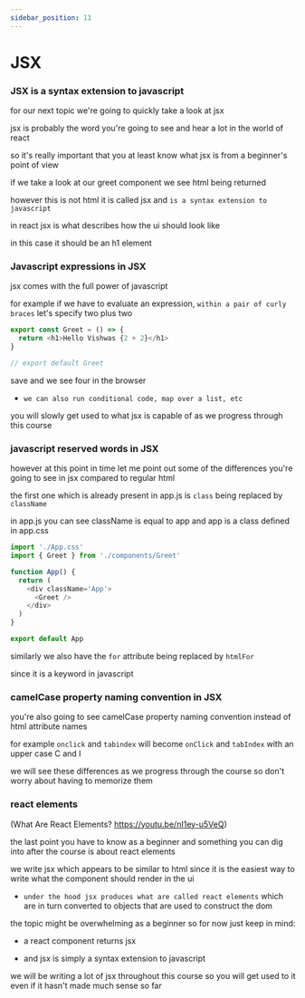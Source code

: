 ```yaml
---
sidebar_position: 11
---
```


# JSX

### JSX is a syntax extension to javascript

  for our next topic we're going to
  quickly take a look at jsx

  jsx is probably the word you're going to
  see and hear a lot in the world of react

  so it's really important that you at least know what jsx is from a beginner's
  point of view

  if we take a look at our greet component we see html being returned

  however this is not html it is called jsx and `is a syntax extension to javascript`

  in react jsx is what describes how the
  ui should look like

  in this case it should be an h1 element

### Javascript expressions in JSX

  jsx comes with the full power of javascript

  for example if we have to evaluate an expression, `within a pair of curly braces` let's specify two plus two

  ```js Greet.js
  export const Greet = () => {
    return <h1>Hello Vishwas {2 + 2}</h1>
  }

  // export default Greet
  ```

  save and we see four in the browser

  - `we can also run conditional code, map over a list, etc`

  you will slowly get used to what jsx
  is capable of as we progress through this course

### javascript reserved words in JSX

  however at this point in time let me
  point out some of the differences you're going to see in jsx compared to regular
  html

  the first one which is already present in app.js is `class` being replaced by `className`

  in app.js you can see className is equal to app
  and app is a class defined in app.css

  ```js App.js
  import './App.css'
  import { Greet } from './components/Greet'

  function App() {
    return (
      <div className='App'>
        <Greet />
      </div>
    )
  }

  export default App
  ```

  similarly we also have the `for` attribute being replaced by `htmlFor`

  since it is a keyword in javascript

### camelCase property naming convention in JSX

  you're also going to see camelCase property naming convention instead of html attribute names

  for example `onclick` and `tabindex` will become `onClick` and `tabIndex` with an upper case C and I

  we will see these differences as we progress through the course so don't worry about having to memorize them

### react elements

  (What Are React Elements? https://youtu.be/nI1ey-u5VeQ)

  the last point you have to know as a beginner and something you can dig into after the
  course is about react elements

  we write jsx which appears to be similar to html since it is the easiest way to write what the component should render in the ui

  - `under the hood jsx produces what are called react elements` which are in turn converted to
    objects that are used to construct the dom

  the topic might be overwhelming as a beginner so for now just keep in mind:

  - a react component returns jsx

  - and jsx is simply a syntax extension to javascript

  we will be writing a lot of jsx throughout this course so you will get used to it even if it hasn't made much sense so far
